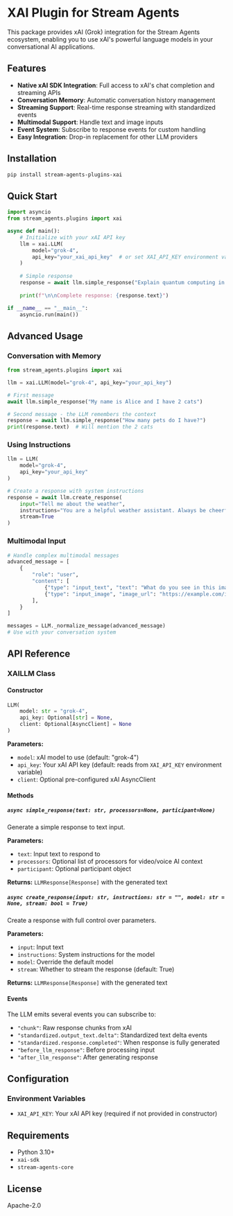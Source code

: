 # XAI Plugin for Stream Agents

This package provides xAI (Grok) integration for the Stream Agents ecosystem, enabling you to use xAI's powerful language models in your conversational AI applications.

## Features

- **Native xAI SDK Integration**: Full access to xAI's chat completion and streaming APIs
- **Conversation Memory**: Automatic conversation history management
- **Streaming Support**: Real-time response streaming with standardized events
- **Multimodal Support**: Handle text and image inputs
- **Event System**: Subscribe to response events for custom handling
- **Easy Integration**: Drop-in replacement for other LLM providers

## Installation

```bash
pip install stream-agents-plugins-xai
```

## Quick Start

```python
import asyncio
from stream_agents.plugins import xai

async def main():
    # Initialize with your xAI API key
    llm = xai.LLM(
        model="grok-4",
        api_key="your_xai_api_key"  # or set XAI_API_KEY environment variable
    )
    
    # Simple response
    response = await llm.simple_response("Explain quantum computing in simple terms")
    
    print(f"\n\nComplete response: {response.text}")

if __name__ == "__main__":
    asyncio.run(main())
```

## Advanced Usage

### Conversation with Memory

```python
from stream_agents.plugins import xai

llm = xai.LLM(model="grok-4", api_key="your_api_key")

# First message
await llm.simple_response("My name is Alice and I have 2 cats")

# Second message - the LLM remembers the context
response = await llm.simple_response("How many pets do I have?")
print(response.text)  # Will mention the 2 cats
```

### Using Instructions

```python
llm = LLM(
    model="grok-4", 
    api_key="your_api_key"
)

# Create a response with system instructions
response = await llm.create_response(
    input="Tell me about the weather",
    instructions="You are a helpful weather assistant. Always be cheerful and optimistic.",
    stream=True
)
```

### Multimodal Input

```python
# Handle complex multimodal messages
advanced_message = [
    {
        "role": "user",
        "content": [
            {"type": "input_text", "text": "What do you see in this image?"},
            {"type": "input_image", "image_url": "https://example.com/image.jpg"},
        ],
    }
]

messages = LLM._normalize_message(advanced_message)
# Use with your conversation system
```


## API Reference

### XAILLM Class

#### Constructor

```python
LLM(
    model: str = "grok-4",
    api_key: Optional[str] = None,
    client: Optional[AsyncClient] = None
)
```

**Parameters:**
- `model`: xAI model to use (default: "grok-4")
- `api_key`: Your xAI API key (default: reads from `XAI_API_KEY` environment variable)
- `client`: Optional pre-configured xAI AsyncClient

#### Methods

##### `async simple_response(text: str, processors=None, participant=None)`

Generate a simple response to text input.

**Parameters:**
- `text`: Input text to respond to
- `processors`: Optional list of processors for video/voice AI context
- `participant`: Optional participant object

**Returns:** `LLMResponse[Response]` with the generated text

##### `async create_response(input: str, instructions: str = "", model: str = None, stream: bool = True)`

Create a response with full control over parameters.

**Parameters:**
- `input`: Input text
- `instructions`: System instructions for the model
- `model`: Override the default model
- `stream`: Whether to stream the response (default: True)

**Returns:** `LLMResponse[Response]` with the generated text

#### Events

The LLM emits several events you can subscribe to:

- `"chunk"`: Raw response chunks from xAI
- `"standardized.output_text.delta"`: Standardized text delta events
- `"standardized.response.completed"`: When response is fully generated
- `"before_llm_response"`: Before processing input
- `"after_llm_response"`: After generating response

## Configuration

### Environment Variables

- `XAI_API_KEY`: Your xAI API key (required if not provided in constructor)


## Requirements

- Python 3.10+
- `xai-sdk`
- `stream-agents-core`

## License

Apache-2.0
